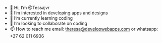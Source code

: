 - 👋 Hi, I’m @Tessajvr
- 👀 I’m interested in developing apps and designs
- 🌱 I’m currently learning coding 
- 💞️ I’m looking to collaborate on coding
- 📫 How to reach me email: theresa@developwebapps.com or whatsapp: +27 62 011 6936

<!---
Tessajvr/Tessajvr is a ✨ special ✨ repository because its `README.md` (this file) appears on your GitHub profile.
You can click the Preview link to take a look at your changes.
--->
